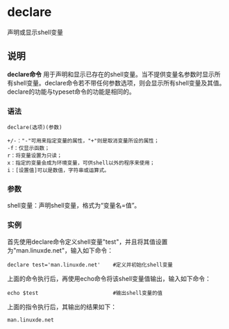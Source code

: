 declare
===

声明或显示shell变量

## 说明

**declare命令** 用于声明和显示已存在的shell变量。当不提供变量名参数时显示所有shell变量。declare命令若不带任何参数选项，则会显示所有shell变量及其值。declare的功能与typeset命令的功能是相同的。

### 语法  

```
declare(选项)(参数)
```

  

```
+/-："-"可用来指定变量的属性，"+"则是取消变量所设的属性；
-f：仅显示函数；
r：将变量设置为只读；
x：指定的变量会成为环境变量，可供shell以外的程序来使用；
i：[设置值]可以是数值，字符串或运算式。
```

### 参数  

shell变量：声明shell变量，格式为“变量名=值”。

### 实例  

首先使用declare命令定义shell变量"test"，并且将其值设置为"man.linuxde.net"，输入如下命令：

```
declare test='man.linuxde.net'    #定义并初始化shell变量
```

上面的命令执行后，再使用echo命令将该shell变量值输出，输入如下命令：

```
echo $test                        #输出shell变量的值
```

上面的指令执行后，其输出的结果如下：

```
man.linuxde.net
```


